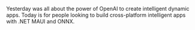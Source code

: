 Yesterday was all about the power of OpenAI to create intelligent dynamic apps. Today is for people looking to build cross-platform intelligent apps with .NET MAUI and ONNX.